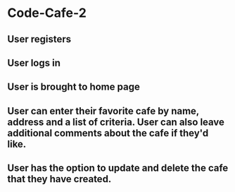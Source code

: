 # Code-Cafe-2

## User registers 

## User logs in 

## User is brought to home page 

## User can enter their favorite cafe by name, address and a list of criteria. User can also leave additional comments about the cafe if they'd like. 

## User has the option to update and delete the cafe that they have created. 
